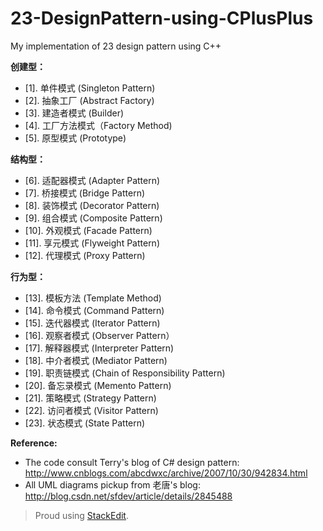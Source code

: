 23-DesignPattern-using-CPlusPlus
==========================

My implementation of 23 design pattern using C++ 

**创建型：**

- [1]. 单件模式 (Singleton Pattern) 
- [2]. 抽象工厂 (Abstract Factory)
- [3]. 建造者模式 (Builder) 
- [4]. 工厂方法模式（Factory Method) 
- [5]. 原型模式 (Prototype) 

**结构型：**

- [6]. 适配器模式 (Adapter Pattern) 
- [7]. 桥接模式 (Bridge Pattern) 
- [8]. 装饰模式 (Decorator Pattern) 
- [9]. 组合模式 (Composite Pattern) 
- [10]. 外观模式 (Facade Pattern) 
- [11]. 享元模式 (Flyweight Pattern) 
- [12]. 代理模式 (Proxy Pattern) 
    
**行为型：**

- [13]. 模板方法 (Template Method) 
- [14]. 命令模式 (Command Pattern) 
- [15]. 迭代器模式 (Iterator Pattern) 
- [16]. 观察者模式 (Observer Pattern） 
- [17]. 解释器模式 (Interpreter Pattern) 
- [18]. 中介者模式 (Mediator Pattern) 
- [19]. 职责链模式 (Chain of Responsibility Pattern) 
- [20]. 备忘录模式 (Memento Pattern) 
- [21]. 策略模式 (Strategy Pattern) 
- [22]. 访问者模式 (Visitor Pattern) 
- [23]. 状态模式 (State Pattern)

**Reference:**

- The code consult Terry's blog of C# design pattern:<br>
http://www.cnblogs.com/abcdwxc/archive/2007/10/30/942834.html
- All UML diagrams pickup from 老唐's blog:<br>
http://blog.csdn.net/sfdev/article/details/2845488

> Proud using [StackEdit](https://stackedit.io/).
